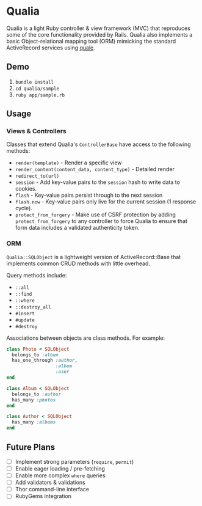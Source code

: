# Qualia
Qualia is a light Ruby controller & view framework (MVC) that reproduces some of the core functionality provided by Rails. Qualia also implements a basic Object-relational mapping tool (ORM) mimicking the standard ActiveRecord services using [quale](https://github.com/agarun/quale).

## Demo

1. `bundle install`
2. `cd qualia/sample`
3. `ruby app/sample.rb`


## Usage

### Views & Controllers

Classes that extend Qualia's `ControllerBase` have access to the following methods:

* `render(template)` - Render a specific view
* `render_content(content_data, content_type)` - Detailed render
* `redirect_to(url)`
* `session` - Add key-value pairs to the `session` hash to write data to cookies.
* `flash` - Key-value pairs persist through to the next session
* `flash.now` - Key-value pairs only live for the current session (1 response cycle).
* `protect_from_forgery` - Make use of CSRF protection by adding `protect_from_forgery` to any controller to force Qualia to ensure that form data includes a validated authenticity token.

### ORM

`Qualia::SQLObject` is a lightweight version of ActiveRecord::Base that implements common CRUD methods with little overhead.

Query methods include:

* `::all`
* `::find`
* `::where`
* `::destroy_all`
* `#insert`
* `#update`
* `#destroy`

Associations between objects are class methods. For example:

```rb
class Photo < SQLObject
  belongs_to :album
  has_one_through :author,
                  :album
                  :user
end

class Album < SQLObject
  belongs_to :author
  has_many :photos
end

class Author < SQLObject
  has_many :albums
end
```

## Future Plans

- [ ] Implement strong parameters (`require`, `permit`)
- [ ] Enable eager loading / pre-fetching
- [ ] Enable more complex `where` queries
- [ ] Add validators & validations
- [ ] Thor command-line interface
- [ ] RubyGems integration
